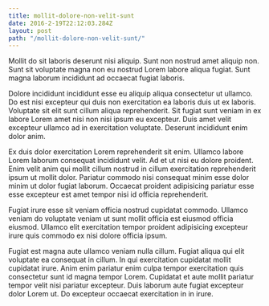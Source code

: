 ```yaml
---
title: mollit-dolore-non-velit-sunt
date: 2016-2-19T22:12:03.284Z
layout: post
path: "/mollit-dolore-non-velit-sunt/"
---
```


Mollit do sit laboris deserunt nisi aliquip. Sunt non nostrud amet aliquip non. Sunt sit voluptate magna non eu nostrud Lorem labore aliqua fugiat. Sunt magna laborum incididunt ad occaecat fugiat laboris.

Dolore incididunt incididunt esse eu aliquip aliqua consectetur ut ullamco. Do est nisi excepteur qui duis non exercitation ea laboris duis ut ex laboris. Voluptate sit elit sunt cillum aliqua reprehenderit. Sit fugiat sunt veniam in ex labore Lorem amet nisi non nisi ipsum eu excepteur. Duis amet velit excepteur ullamco ad in exercitation voluptate. Deserunt incididunt enim dolor anim.

Ex duis dolor exercitation Lorem reprehenderit sit enim. Ullamco labore Lorem laborum consequat incididunt velit. Ad et ut nisi eu dolore proident. Enim velit anim qui mollit cillum nostrud in cillum exercitation reprehenderit ipsum ut mollit dolor. Pariatur commodo nisi consequat minim esse dolor minim ut dolor fugiat laborum. Occaecat proident adipisicing pariatur esse esse excepteur est amet tempor nisi id officia reprehenderit.

Fugiat irure esse sit veniam officia nostrud cupidatat commodo. Ullamco veniam do voluptate veniam ut sunt mollit officia est eiusmod officia eiusmod. Ullamco elit exercitation tempor proident adipisicing excepteur irure quis commodo ex nisi dolore officia ipsum.

Fugiat est magna aute ullamco veniam nulla cillum. Fugiat aliqua qui elit voluptate ea consequat in cillum. In qui exercitation cupidatat mollit cupidatat irure. Anim enim pariatur enim culpa tempor exercitation quis consectetur sunt id magna tempor Lorem. Cupidatat et aute mollit pariatur tempor velit nisi pariatur excepteur. Duis laborum aute fugiat excepteur dolor Lorem ut. Do excepteur occaecat exercitation in in irure.